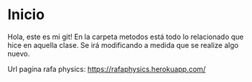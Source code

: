 # Inicio

Hola, este es mi git!
En la carpeta metodos está todo lo relacionado que hice en aquella clase.
Se irá modificando a medida que se realize algo nuevo.

Url pagina rafa physics: https://rafaphysics.herokuapp.com/

